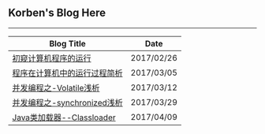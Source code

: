 ## Korben's Blog Here

--------

| Blog Title | Date|
| ---------- | -----------|
| [初窥计算机程序的运行](http://korben-chy.github.io/2017/02/26/%E5%88%9D%E7%AA%A5%E8%AE%A1%E7%AE%97%E6%9C%BA%E7%A8%8B%E5%BA%8F%E7%9A%84%E8%BF%90%E8%A1%8C/) | 2017/02/26 |
| [程序在计算机中的运行过程简析](http://korben-chy.github.io/2017/03/06/%E7%A8%8B%E5%BA%8F%E5%9C%A8%E8%AE%A1%E7%AE%97%E6%9C%BA%E4%B8%AD%E7%9A%84%E8%BF%90%E8%A1%8C%E8%BF%87%E7%A8%8B%E7%AE%80%E6%9E%90) | 2017/03/05 |
| [并发编程之-Volatile浅析](http://korben-chy.github.io/2017/03/12/%E5%B9%B6%E5%8F%91%E7%BC%96%E7%A8%8B%E4%B9%8B-Volatile%E6%B5%85%E6%9E%90) | 2017/03/12 |
| [并发编程之-synchronized浅析](http://blog.korbenc.space/2017/03/29/%E5%B9%B6%E5%8F%91%E7%BC%96%E7%A8%8B%E4%B9%8B-synchronized%E6%B5%85%E6%9E%90/) | 2017/03/29 |
| [Java类加载器--Classloader](http://blog.korbenc.space/2017/04/09/Java%E7%B1%BB%E5%8A%A0%E8%BD%BD%E5%99%A8-Classloader/) | 2017/04/09 |
